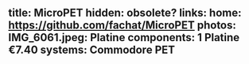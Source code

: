 title: MicroPET
hidden: obsolete?
links:
    home: https://github.com/fachat/MicroPET
photos:
    IMG_6061.jpeg: Platine
components:
    1 Platine €7.40
systems:
    Commodore PET
---
